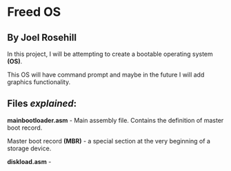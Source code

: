 # Freed OS
## By Joel Rosehill
In this project, I will be attempting to create a bootable operating system **(OS)**.

This OS will have command prompt and maybe in the future I will add graphics functionality.

## Files *explained*:

**mainbootloader.asm** - Main assembly file. Contains the definition of master boot record.

Master boot record **(MBR)** - a special section at the very beginning of a storage device.


**diskload.asm** - 

